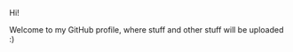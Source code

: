 Hi!

Welcome to my GitHub profile, where stuff and other stuff will be uploaded :)
<!---
bloopsfoot/bloopsfoot is a ✨ special ✨ repository because its `README.md` (this file) appears on your GitHub profile.
You can click the Preview link to take a look at your changes.
--->
